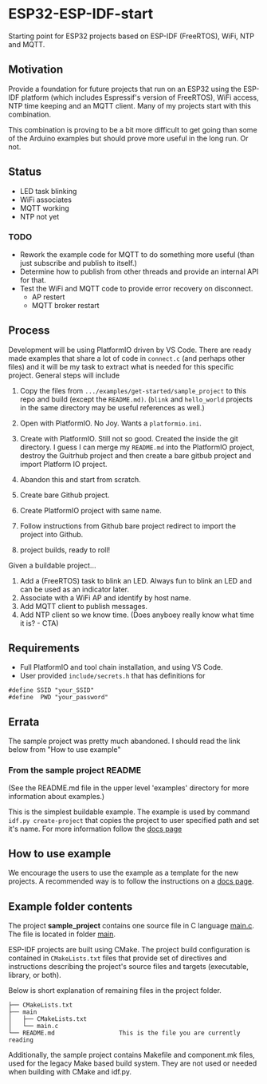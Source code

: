# ESP32-ESP-IDF-start

Starting point for ESP32 projects based on ESP-IDF (FreeRTOS), WiFi, NTP and MQTT.

## Motivation

Provide a foundation for future projects that run on an ESP32 using the ESP-IDF platform (which includes Espressif's version of FreeRTOS), WiFi access, NTP time keeping and an MQTT client. Many of my projects start with this combination. 

This combination is proving to be a bit more difficult to get going than some of the Arduino examples but should prove more useful in the long run. Or not.

## Status

* LED task blinking
* WiFi associates
* MQTT working
* NTP not yet

### TODO

* Rework the example code for MQTT to do something more useful (than just subscribe and publish to itself.)
* Determine how to publish from other threads and provide an internal API for that.
* Test the WiFi and MQTT code to provide error recovery on disconnect.
    * AP restert
    * MQTT broker restart

## Process

Development will be using PlatformIO driven by VS Code. There are ready made examples that share a lot of code in `connect.c` (and perhaps other files) and it will be my task to extract what is needed for this specific project. General steps will include

1. Copy the files from `.../examples/get-started/sample_project` to this repo and build (except the `README.md)`. (`blink` and `hello_world` projects in the same directory may be useful references as well.)
1. Open with PlatformIO. No Joy. Wants a `platformio.ini`.
1. Create with PlatformIO. Still not so good. Created the inside the git directory. I guess I can merge my `README.md` into the PlatformIO project, destroy the Guitrhub project and then create a bare gitbub project and import Platform IO project.
1. Abandon this and start from scratch.

1. Create bare Github project.
1. Create PlatformIO project with same name.
1. Follow instructions from Github bare project redirect to import the project into Github.
1. project builds, ready to roll!

Given a buildable project...

1. Add a (FreeRTOS) task to blink an LED. Always fun to blink an LED and can be used as an indicator later.
1. Associate with a WiFi AP and identify by host name.
1. Add MQTT client to publish messages.
1. Add NTP client so we know time. (Does anyboey really know what time it is? - CTA)

## Requirements

* Full PlatformIO and tool chain installation, and using VS Code.
* User provided `include/secrets.h` that has definitions for

```text
#define SSID "your_SSID"
#define  PWD "your_password"
```

## Errata

The sample project was pretty much abandoned. I should read the link below from "How to use example"

### From the sample project README

(See the README.md file in the upper level 'examples' directory for more information about examples.)

This is the simplest buildable example. The example is used by command `idf.py create-project`
that copies the project to user specified path and set it's name. For more information follow the [docs page](https://docs.espressif.com/projects/esp-idf/en/latest/api-guides/build-system.html#start-a-new-project)



## How to use example

We encourage the users to use the example as a template for the new projects.
A recommended way is to follow the instructions on a [docs page](https://docs.espressif.com/projects/esp-idf/en/latest/api-guides/build-system.html#start-a-new-project).

## Example folder contents

The project **sample_project** contains one source file in C language [main.c](main/main.c). The file is located in folder [main](main).

ESP-IDF projects are built using CMake. The project build configuration is contained in `CMakeLists.txt`
files that provide set of directives and instructions describing the project's source files and targets
(executable, library, or both). 

Below is short explanation of remaining files in the project folder.

```
├── CMakeLists.txt
├── main
│   ├── CMakeLists.txt
│   └── main.c
└── README.md                  This is the file you are currently reading
```
Additionally, the sample project contains Makefile and component.mk files, used for the legacy Make based build system. 
They are not used or needed when building with CMake and idf.py.
